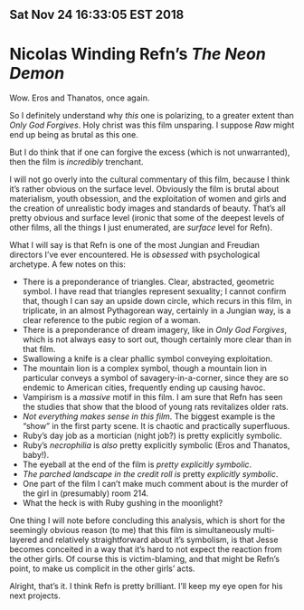 Sat Nov 24 16:33:05 EST 2018
----------------------------
Nicolas Winding Refn’s _The Neon Demon_
=======================================

Wow. Eros and Thanatos, once again.

So I definitely understand why _this_ one is polarizing, to a greater extent
than _Only God Forgives_. Holy christ was this film unsparing. I suppose _Raw_
might end up being as brutal as this one.

But I do think that if one can forgive the excess (which is not unwarranted),
then the film is _incredibly_ trenchant.

I will not go overly into the cultural commentary of this film, because I think
it’s rather obvious on the surface level. Obviously the film is brutal about
materialism, youth obsession, and the exploitation of women and girls and the
creation of unrealistic body images and standards of beauty. That’s all pretty
obvious and surface level (ironic that some of the deepest levels of other
films, all the things I just enumerated, are _surface_ level for Refn).

What I will say is that Refn is one of the most Jungian and Freudian directors
I’ve ever encountered. He is _obsessed_ with psychological archetype. A few
notes on this:

- There is a preponderance of triangles. Clear, abstracted, geometric symbol. I
  have read that triangles represent sexuality; I cannot confirm that, though I
  can say an upside down circle, which recurs in this film, in triplicate, in an
  almost Pythagorean way, certainly in a Jungian way, is a clear reference to
  the pubic region of a woman.
- There is a preponderance of dream imagery, like in _Only God Forgives_, which
  is not always easy to sort out, though certainly more clear than in that film.
- Swallowing a knife is a clear phallic symbol conveying exploitation.
- The mountain lion is a complex symbol, though a mountain lion in particular
  conveys a symbol of savagery-in-a-corner, since they are so endemic to
  American cities, frequently ending up causing havoc.
- Vampirism is a _massive_ motif in this film. I am sure that Refn has seen the
  studies that show that the blood of young rats revitalizes older rats.
- _Not everything makes sense in this film_. The biggest example is the “show”
  in the first party scene. It is chaotic and practically superfluous.
- Ruby’s day job as a mortician (night job?) is pretty explicitly symbolic.
- Ruby’s _necrophilia_ is _also_ pretty explicitly symbolic (Eros and Thanatos,
  baby!).
- The eyeball at the end of the film is _pretty explicitly symbolic_.
- _The parched landscape in the credit roll is_ pretty _explicitly symbolic_.
- One part of the film I can’t make much comment about is the murder of the girl
  in (presumably) room 214.
- What the heck is with Ruby gushing in the moonlight?

One thing I will note before concluding this analysis, which is short for the
seemingly obvious reason (to me) that this film is simultaneously multi-layered
and relatively straightforward about it’s symbolism, is that Jesse becomes
conceited in a way that it’s hard to not expect the reaction from the other
girls. Of course this is victim-blaming, and that might be Refn’s point, to make
us complicit in the other girls’ acts.

Alright, that’s it. I think Refn is pretty brilliant. I’ll keep my eye open for
his next projects.
